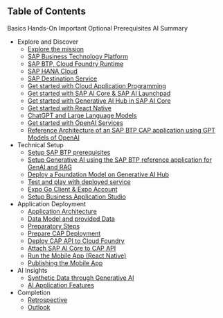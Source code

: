 ## Table of Contents

Basics
Hands-On
Important
Optional
Prerequisites
AI
Summary

<!-- disco-toc-start -->
- Explore and Discover
  - [Explore the mission](./documentation/01-explore-the-mission/explore.md)<!-- dc-card: {"label":  ["Basics"]} dc-card -->
  - [SAP Business Technology Platform](./documentation/01-explore-the-mission/BTP.md)<!-- dc-card: {"label":  ["Basics"]} dc-card -->
  - [SAP BTP, Cloud Foundry Runtime](./documentation/01-explore-the-mission/cf-runtime.md)<!-- dc-card: {"label":  ["Basics"]} dc-card -->
  - [SAP HANA Cloud](./documentation/01-explore-the-mission/hana-cloud.md)<!-- dc-card: {"label":  ["Basics"]} dc-card -->
  - [SAP Destination Service](./documentation/01-explore-the-mission/destination-service.md)<!-- dc-card: {"label":  ["Basics"]} dc-card -->
  - [Get started with Cloud Application Programming](./documentation/01-explore-the-mission/cap.md)<!-- dc-card: {"label":  ["Basics"]} dc-card -->
  - [Get started with SAP AI Core & SAP AI Launchpad](./documentation/01-explore-the-mission/ai-core-launchpad.md)<!-- dc-card: {"label":  ["Basics", "AI"]} dc-card -->
  - [Get started with Generative AI Hub in SAP AI Core](https://help.sap.com/docs/sap-ai-core/sap-ai-core-service-guide/generative-ai-hub-in-sap-ai-core?q=generative%20ai%20hub)<!-- dc-card: {"label":  ["Basics", "AI"]} dc-card -->
  - [Get started with React Native](./documentation/01-explore-the-mission/react-native.md)<!-- dc-card: {"label":  ["Basics"]} dc-card -->
  - [ChatGPT and Large Language Models](./documentation/01-explore-the-mission/GPT-and-LLMs.md)<!-- dc-card: {"label":  ["Basics", "AI"]} dc-card -->
  - [Get started with OpenAI Services](./documentation/01-explore-the-mission/azure-openai-services.md)<!-- dc-card: {"label":  ["Basics", "AI"]} dc-card -->
  - [Reference Architecture of an SAP BTP CAP application using GPT Models of OpenAI](https://github.com/SAP/sap-btp-reference-architectures/blob/main/hyperscalers/openai/README.md)<!-- dc-card: {"label":  ["Basics", "AI"]} dc-card -->
- Technical Setup
  - [Setup SAP BTP prerequisites](https://github.com/SAP-samples/azure-openai-aicore-cap-api/blob/main/documentation/00-prerequisites/01-setup-subaccount-cf-aicore.md)<!-- dc-card: {"label":  ["Prerequisites", "Hands-On"]} dc-card -->
  - [Setup Generative AI using the SAP BTP reference application for GenAI and RAG](https://github.com/SAP-samples/btp-cap-genai-rag/blob/main/docs/tutorial/2-setup/4-generativeAIhub.md)<!-- dc-card: {"label":  ["Hands-On", "AI"]} dc-card -->
  - [Deploy a Foundation Model on Generative AI Hub](https://help.sap.com/docs/sap-ai-core/sap-ai-core-service-guide/create-deployment-for-generative-ai-model-in-sap-ai-core?q=generative%20ai%20hub)<!-- dc-card: {"label":  ["Hands-On", "AI"]} dc-card -->
  - [Test and play with deployed service](https://help.sap.com/docs/sap-ai-core/sap-ai-core-service-guide/consume-generative-ai-models-using-sap-ai-core?q=generative%20ai%20hub)<!-- dc-card: {"label":  ["Optional", "Hands-On"]} dc-card -->
  - [Expo Go Client & Expo Account](./documentation/02-technical-setup/07-expo.md)<!-- dc-card: {"label":  ["Optional", "Hands-On"]} dc-card -->
  - [Setup Business Application Studio](https://github.com/SAP-samples/successfactors-extension-calculate-employee-seniority/blob/mission/03-ConfigureSAPBusinessApplicationStudio/README.md)<!-- dc-card: {"label":  ["Prerequisites", "Hands-On"]} dc-card -->
- Application Deployment
  - [Application Architecture](./documentation/03-application/01-application-architecture.md)<!-- dc-card: {"label":  ["Basics", "Important"]} dc-card -->
  - [Data Model and provided Data](./documentation/03-application/02-data-model.md)<!-- dc-card: {"label":  ["Basics", "Important"]} dc-card -->
  - [Preparatory Steps](./documentation/03-application/03-preparatory.md)<!-- dc-card: {"label":  ["Hands-On", "Important"]} dc-card -->
  - [Prepare CAP Deployment](https://github.com/SAP-samples/azure-openai-aicore-cap-api/blob/main/documentation/02-cap-api/01-prepare-cap-deployment.md)<!-- dc-card: {"label":  ["Hands-On", "Important"]} dc-card -->
  - [Deploy CAP API to Cloud Foundry](./documentation/03-application/05-cap-deployment.md)<!-- dc-card: {"label":  ["Hands-On", "Important"]} dc-card -->
  - [Attach SAP AI Core to CAP API](https://github.com/SAP-samples/azure-openai-aicore-cap-api/blob/main/documentation/02-cap-api/03-attach-aicore.md)<!-- dc-card: {"label":  ["Hands-On", "AI"]} dc-card -->
  - [Run the Mobile App (React Native)](./documentation/03-application/07-run-mobile-app.md)<!-- dc-card: {"label":  ["Hands-On", "Important"]} dc-card -->
  - [Publishing the Mobile App](./documentation/03-application/08-publish-mobile-app.md)<!-- dc-card: {"label":  ["Hands-On", "Optional"]} dc-card -->
- AI Insights
  - [Synthetic Data through Generative AI](./04-data-setup/AI-data-setup-overview.md)<!-- dc-card: {"label":  ["Basics", "AI"]} dc-card -->
  - [AI Application Features](./05-AI-features/AI-application-features-overview.md)<!-- dc-card: {"label":  ["Basics", "AI"]} dc-card -->
- Completion
  - [Retrospective](./06-complete/retrospective.md)<!-- dc-card: {"label":  ["Summary"]} dc-card -->
  - [Outlook](./06-complete/outlook.md)<!-- dc-card: {"label":  ["Summary"]} dc-card -->
<!-- disco-toc-end -->
